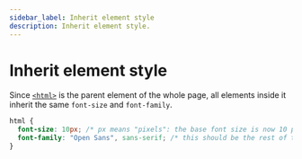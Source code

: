 ```yaml
---
sidebar_label: Inherit element style
description: Inherit element style.
---
```


# Inherit element style

Since [`<html>`](/en-US/docs/Web/HTML/Element/html) is the parent element of the whole page, all elements inside it inherit the same `font-size` and `font-family`.

```css
html {
  font-size: 10px; /* px means "pixels": the base font size is now 10 pixels high  */
  font-family: "Open Sans", sans-serif; /* this should be the rest of the output you got from Google fonts */
}
```
